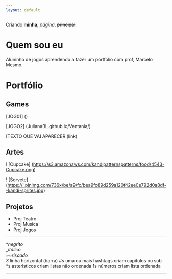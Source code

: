 ```yaml
---
layout: default
---
```


Criando **minha**, _página_, ~~principal~~.

# Quem sou eu

Aluninho de jogos aprendendo a fazer um portfólio com prof, Marcelo Mesmo.

# Portfólio

## Games

[JOG01] ()

[JOGO2] (JulianaBL.github.io/Ventania/)

[TEXTO QUE VAI APARECER (link)


## Artes

! [Cupcake] (https://s3.amazonaws.com/kandipatternspatterns/food/4543-Cupcake.png)

! [Sorvete] (https://i.pinimg.com/736x/be/a9/fc/bea9fc89d259a120f42ee0e792d0a8df--kandi-sprites.jpg)



## Projetos
* Proj Teatro 
* Proj Musica 
* Proj Jogos

*  *   *

**negrito    
_itálico    
~~riscado   
3* linha horizontal (barra)
#s uma ou mais hashtags criam capitulos ou sub
*s asteristicos criam listas não ordenada
1s números criam lista ordenada 

*  *  * 

